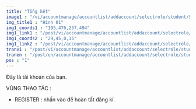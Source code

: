 ```yaml
---
title: "Tổng kết"
image1 : "/vi/accountmanage/accountlist/addaccount/selectrole/student/Sumary.png"
img_title1 : "Hình 01"
img1_coords1 : "195,476,257,494"
img1_link1 : "/post/vi/accountmanage/accountlist/addaccount/selectrole/student/sumary/step31_check/"
img1_coords2 : "29,45,0,15"
img1_link2 : "/post/vi/accountmanage/accountlist/addaccount/selectrole/student/step28_infomation_student_1/"
tranvi : "/post/vi/accountmanage/accountlist/addaccount/selectrole/student/step30_sumary/"
tranen : "/post/en/accountmanage/accountlist/addaccount/selectrole/student/step30_sumary/"
pos : "1"
---
```

Đây là tài khoản của bạn. 

VÙNG THAO TÁC : 

- REGISTER : nhấn vào để hoàn tất đăng kí.